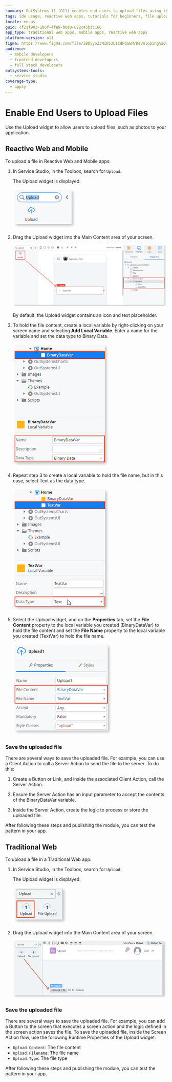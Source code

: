 ```yaml
---
summary: OutSystems 11 (O11) enables end users to upload files using the Upload widget in both Reactive Web and Mobile, as well as Traditional Web applications.
tags: ide usage, reactive web apps, tutorials for beginners, file upload, user interface components
locale: en-us
guid: cf21f903-1b6f-4fe9-b0a0-622c45bac166
app_type: traditional web apps, mobile apps, reactive web apps
platform-version: o11
figma: https://www.figma.com/file/iBD5yo23NiW53L1zdPqGGM/Developing%20an%20Application?node-id=199:66
audience:
  - mobile developers
  - frontend developers
  - full stack developers
outsystems-tools:
  - service studio
coverage-type:
  - apply
---
```


# Enable End Users to Upload Files


Use the Upload widget to allow users to upload files, such as photos to your application.

## Reactive Web and Mobile

To upload a file in Reactive Web and Mobile apps:

1. In Service Studio, in the Toolbox, search for `Upload`.

    The Upload widget is displayed.

    ![Screenshot showing the Upload widget in the Service Studio toolbox](images/upload-1-ss.png "Upload Widget in Service Studio")

1. Drag the Upload widget into the Main Content area of your screen.

    ![Screenshot of dragging the Upload widget into the Main Content area of the screen](images/upload-2-ss.png "Drag Upload Widget to Main Content")

    By default, the Upload widget contains an icon and text placeholder.

1. To hold the file content, create a local variable by right-clicking on your screen name and selecting **Add Local Variable**. Enter a name for the variable and set the data type to Binary Data.

    ![Screenshot of creating a local variable for file content in Service Studio](images/upload-3-ss.png "Create Local Variable for File Content")

1. Repeat step 3 to create a local variable to hold the file name, but in this case, select Text as the data type.

    ![Screenshot of creating a local variable for file name with Text data type in Service Studio](images/upload-5-ss.png "Create Local Variable for File Name")

1. Select the Upload widget, and on the **Properties** tab, set the **File Content** property to the local variable you created (BinaryDataVar) to hold the file content and set the **File Name** property to the local variable you created (TextVar) to hold the file name.

    ![Screenshot showing the properties tab for the Upload widget with File Content and File Name set to local variables](images/upload-4-ss.png "Set Properties for Upload Widget")

### Save the uploaded file

There are several ways to save the uploaded file. For example,  you can use a Client Action to call a Server Action to send the file to the server. To do this:

1. Create a Button or Link, and inside the associated Client Action, call the Server Action.

1. Ensure the Server Action has an input parameter to accept the contents of the BinaryDataVar variable.

1. Inside the Server Action, create the logic to process or store the uploaded file.

After following these steps and publishing the module, you can test the pattern in your app.

## Traditional Web

To upload a file in a Traditional Web app:

1. In Service Studio, in the Toolbox, search for `Upload`.

    The Upload widget is displayed.

    ![Screenshot displaying the Upload widget in the toolbox for a Traditional Web app in Service Studio](images/uploadweb-1-ss.png "Upload Widget in Traditional Web App")

1. Drag the Upload widget into the Main Content area of your screen.

    ![Screenshot of the Upload widget placed in the Main Content area of a Traditional Web app screen](images/uploadweb-2-ss.png "Upload Widget on Traditional Web Screen")

### Save the uploaded file

There are several ways to save the uploaded file. For example, you can add a Button to the screen that executes a screen action and the logic defined in the screen action saves the file. To save the uploaded file, inside the Screen Action flow, use the following Runtime Properties of the Upload widget:

* `Upload.Content`: The file content
* `Upload.Filename`: The file name
* `Upload.Type`: The file type

After following these steps and publishing the module, you can test the pattern in your app.
